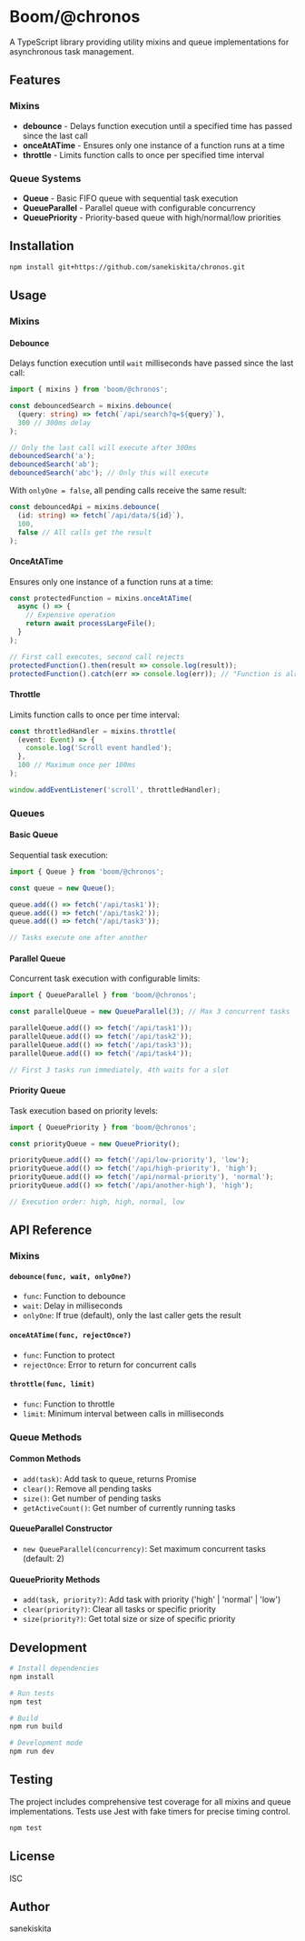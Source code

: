 # Boom/@chronos

A TypeScript library providing utility mixins and queue implementations for asynchronous task management.

## Features

### Mixins
- **debounce** - Delays function execution until a specified time has passed since the last call
- **onceAtATime** - Ensures only one instance of a function runs at a time
- **throttle** - Limits function calls to once per specified time interval

### Queue Systems
- **Queue** - Basic FIFO queue with sequential task execution
- **QueueParallel** - Parallel queue with configurable concurrency
- **QueuePriority** - Priority-based queue with high/normal/low priorities

## Installation

```bash
npm install git+https://github.com/sanekiskita/chronos.git
```

## Usage

### Mixins

#### Debounce
Delays function execution until `wait` milliseconds have passed since the last call:

```typescript
import { mixins } from 'boom/@chronos';

const debouncedSearch = mixins.debounce(
  (query: string) => fetch(`/api/search?q=${query}`),
  300 // 300ms delay
);

// Only the last call will execute after 300ms
debouncedSearch('a');
debouncedSearch('ab');
debouncedSearch('abc'); // Only this will execute
```

With `onlyOne = false`, all pending calls receive the same result:

```typescript
const debouncedApi = mixins.debounce(
  (id: string) => fetch(`/api/data/${id}`),
  100,
  false // All calls get the result
);
```

#### OnceAtATime
Ensures only one instance of a function runs at a time:

```typescript
const protectedFunction = mixins.onceAtATime(
  async () => {
    // Expensive operation
    return await processLargeFile();
  }
);

// First call executes, second call rejects
protectedFunction().then(result => console.log(result));
protectedFunction().catch(err => console.log(err)); // "Function is already running"
```

#### Throttle
Limits function calls to once per time interval:

```typescript
const throttledHandler = mixins.throttle(
  (event: Event) => {
    console.log('Scroll event handled');
  },
  100 // Maximum once per 100ms
);

window.addEventListener('scroll', throttledHandler);
```

### Queues

#### Basic Queue
Sequential task execution:

```typescript
import { Queue } from 'boom/@chronos';

const queue = new Queue();

queue.add(() => fetch('/api/task1'));
queue.add(() => fetch('/api/task2'));
queue.add(() => fetch('/api/task3'));

// Tasks execute one after another
```

#### Parallel Queue
Concurrent task execution with configurable limits:

```typescript
import { QueueParallel } from 'boom/@chronos';

const parallelQueue = new QueueParallel(3); // Max 3 concurrent tasks

parallelQueue.add(() => fetch('/api/task1'));
parallelQueue.add(() => fetch('/api/task2'));
parallelQueue.add(() => fetch('/api/task3'));
parallelQueue.add(() => fetch('/api/task4'));

// First 3 tasks run immediately, 4th waits for a slot
```

#### Priority Queue
Task execution based on priority levels:

```typescript
import { QueuePriority } from 'boom/@chronos';

const priorityQueue = new QueuePriority();

priorityQueue.add(() => fetch('/api/low-priority'), 'low');
priorityQueue.add(() => fetch('/api/high-priority'), 'high');
priorityQueue.add(() => fetch('/api/normal-priority'), 'normal');
priorityQueue.add(() => fetch('/api/another-high'), 'high');

// Execution order: high, high, normal, low
```

## API Reference

### Mixins

#### `debounce(func, wait, onlyOne?)`
- `func`: Function to debounce
- `wait`: Delay in milliseconds
- `onlyOne`: If true (default), only the last caller gets the result

#### `onceAtATime(func, rejectOnce?)`
- `func`: Function to protect
- `rejectOnce`: Error to return for concurrent calls

#### `throttle(func, limit)`
- `func`: Function to throttle
- `limit`: Minimum interval between calls in milliseconds

### Queue Methods

#### Common Methods
- `add(task)`: Add task to queue, returns Promise
- `clear()`: Remove all pending tasks
- `size()`: Get number of pending tasks
- `getActiveCount()`: Get number of currently running tasks

#### QueueParallel Constructor
- `new QueueParallel(concurrency)`: Set maximum concurrent tasks (default: 2)

#### QueuePriority Methods
- `add(task, priority?)`: Add task with priority ('high' | 'normal' | 'low')
- `clear(priority?)`: Clear all tasks or specific priority
- `size(priority?)`: Get total size or size of specific priority

## Development

```bash
# Install dependencies
npm install

# Run tests
npm test

# Build
npm run build

# Development mode
npm run dev
```

## Testing

The project includes comprehensive test coverage for all mixins and queue implementations. Tests use Jest with fake timers for precise timing control.

```bash
npm test
```

## License

ISC

## Author

sanekiskita 